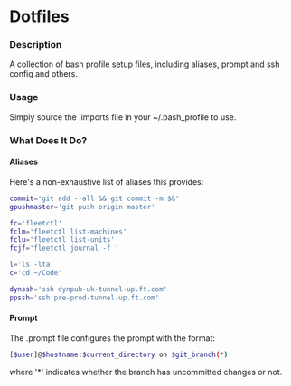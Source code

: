 # Dotfiles

### Description

A collection of bash profile setup files, including aliases, prompt and ssh config and others.

### Usage

Simply source the .imports file in your ~/.bash_profile to use.

### What Does It Do?

#### Aliases

Here's a non-exhaustive list of aliases this provides:

```bash
commit='git add --all && git commit -m $&'
gpushmaster='git push origin master'

fc='fleetctl'
fclm='fleetctl list-machines'
fclu='fleetctl list-units'
fcjf='fleetctl journal -f '

l='ls -lta'
c='cd ~/Code'

dynssh='ssh dynpub-uk-tunnel-up.ft.com'
ppssh='ssh pre-prod-tunnel-up.ft.com'
```
#### Prompt

The .prompt file configures the prompt with the format:

```bash
[$user]@$hostname:$current_directory on $git_branch(*)
```

where '*' indicates whether the branch has uncommitted changes or not.
